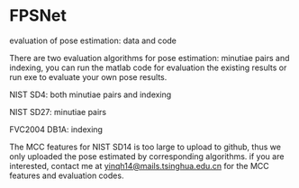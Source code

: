 # FPSNet
evaluation of pose estimation: data and code

There are two evaluation algorithms for pose estimation: minutiae pairs and indexing, you can run the matlab code for evaluation the existing results or run exe to evaluate your own pose results.

NIST SD4: both minutiae pairs and indexing

NIST SD27: minutiae pairs

FVC2004 DB1A: indexing

The MCC features for NIST SD14 is too large to upload to github, thus we only uploaded the pose estimated by corresponding algorithms. if you are interested, contact me at yinqh14@mails.tsinghua.edu.cn for the MCC features and evaluation codes.
